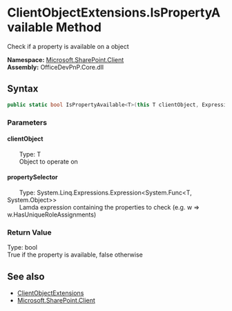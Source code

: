 # ClientObjectExtensions.IsPropertyAvailable Method  
 Check if a property is available on a object   

**Namespace:** [Microsoft.SharePoint.Client](Microsoft.SharePoint.Client.md)  
**Assembly:** OfficeDevPnP.Core.dll  
## Syntax
```C#
public static bool IsPropertyAvailable<T>(this T clientObject, Expression<Func<T, Object>> propertySelector) where T : ClientObject
```
### Parameters
#### clientObject  
&emsp;&emsp;Type: T  
&emsp;&emsp;Object to operate on  

  

#### propertySelector  
&emsp;&emsp;Type: System.Linq.Expressions.Expression&lt;System.Func&lt;T, System.Object&gt;&gt;  
&emsp;&emsp;Lamda expression containing the properties to check (e.g. w => w.HasUniqueRoleAssignments)  

  

### Return Value
Type: bool  
True if the property is available, false otherwise  


## See also
- [ClientObjectExtensions](Microsoft.SharePoint.Client.ClientObjectExtensions.md) 
- [Microsoft.SharePoint.Client](Microsoft.SharePoint.Client.md) 

